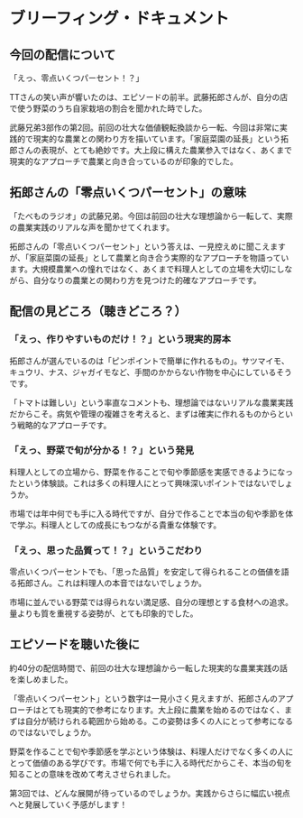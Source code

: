 # ブリーフィング・ドキュメント

## 今回の配信について

「えっ、零点いくつパーセント！？」

TTさんの笑い声が響いたのは、エピソードの前半。武藤拓郎さんが、自分の店で使う野菜のうち自家栽培の割合を聞かれた時でした。

武藤兄弟3部作の第2回。前回の壮大な価値観転換談から一転、今回は非常に実践的で現実的な農業との関わり方を描いています。「家庭菜園の延長」という拓郎さんの表現が、とても絶妙です。大上段に構えた農業参入ではなく、あくまで現実的なアプローチで農業と向き合っているのが印象的でした。

## 拓郎さんの「零点いくつパーセント」の意味

「たべものラジオ」の武藤兄弟。今回は前回の壮大な理想論から一転して、実際の農業実践のリアルな声を聞かせてくれます。

拓郎さんの「零点いくつパーセント」という答えは、一見控えめに聞こえますが、「家庭菜園の延長」として農業と向き合う実際的なアプローチを物語っています。大規模農業への憧れではなく、あくまで料理人としての立場を大切にしながら、自分なりの農業との関わり方を見つけた的確なアプローチです。

## 配信の見どころ（聴きどころ？）

### 「えっ、作りやすいものだけ！？」という現実的房本

拓郎さんが選んでいるのは「ピンポイントで簡単に作れるもの」。サツマイモ、キュウリ、ナス、ジャガイモなど、手間のかからない作物を中心にしているそうです。

「トマトは難しい」という率直なコメントも、理想論ではないリアルな農業実践だからこそ。病気や管理の複雑さを考えると、まずは確実に作れるものからという戦略的なアプローチです。

### 「えっ、野菜で旬が分かる！？」という発見

料理人としての立場から、野菜を作ることで旬や季節感を実感できるようになったという体験談。これは多くの料理人にとって興味深いポイントではないでしょうか。

市場では年中何でも手に入る時代ですが、自分で作ることで本当の旬や季節を体で学ぶ。料理人としての成長にもつながる貴重な体験です。

### 「えっ、思った品質って！？」というこだわり

零点いくつパーセントでも、「思った品質」を安定して得られることの価値を語る拓郎さん。これは料理人の本音ではないでしょうか。

市場に並んでいる野菜では得られない満足感、自分の理想とする食材への追求。量よりも質を重視する姿勢が、とても印象的でした。

## エピソードを聴いた後に

約40分の配信時間で、前回の壮大な理想論から一転した現実的な農業実践の話を楽しめました。

「零点いくつパーセント」という数字は一見小さく見えますが、拓郎さんのアプローチはとても現実的で参考になります。大上段に農業を始めるのではなく、まずは自分が続けられる範囲から始める。この姿勢は多くの人にとって参考になるのではないでしょうか。

野菜を作ることで旬や季節感を学ぶという体験は、料理人だけでなく多くの人にとって価値のある学びです。市場で何でも手に入る時代だからこそ、本当の旬を知ることの意味を改めて考えさせられました。

第3回では、どんな展開が待っているのでしょうか。実践からさらに幅広い視点へと発展していく予感がします！